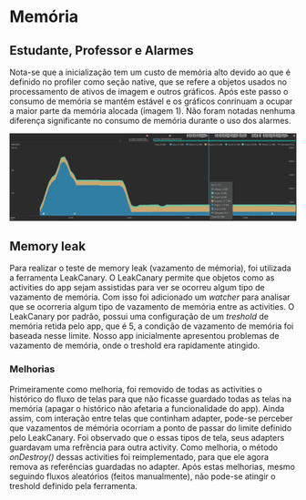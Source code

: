# Memória

## Estudante, Professor e Alarmes

Nota-se que a inicialização tem um custo de memória alto devido ao que é definido no profiler como seção native,
que se refere a objetos usados no processamento de ativos de imagem e outros gráficos. Após este passo
o consumo de memória se mantém estável e os gráficos conrinuam a ocupar a maior parte da memória alocada (imagem 1).
Não foram notadas nenhuma diferença significante no consumo de memória durante o uso dos alarmes.

![Image](/attachments/memory.png)

## Memory leak

Para realizar o teste de memory leak (vazamento de mémoria), foi utilizada a ferramenta LeakCanary. O LeakCanary 
permite que objetos como as activities do app sejam assistidas para ver se ocorreu algum tipo de vazamento de memória.
Com isso foi adicionado um _watcher_ para analisar que se ocorreria algum tipo de vazamento de memória entre as activities.
O LeakCanary por padrão, possui uma configuração de um _treshold_ de memória retida pelo app, que é 5, a condição de 
vazamento de memória foi baseada nesse limite. Nosso app inicialmente apresentou problemas de vazamento de memória, onde 
o treshold era rapidamente atingido.

### Melhorias

Primeiramente como melhoria, foi removido de todas as activities o histórico do fluxo de telas para que não ficasse guardado
todas as telas na memória (apagar o histórico não afetaria a funcionalidade do app). Ainda assim, com interação entre telas que 
continham adapter, pode-se perceber que vazamentos de mémória ocorriam a ponto de passar do limite definido pelo LeakCanary. Foi observado que o essas tipos de tela, seus adapters guardavam uma refrência para outra activity. Como melhoria, o método _onDestroy()_ dessas activities foi reimplementado, para que ele agora remova as referências guardadas no adapter. Após estas melhorias, mesmo seguindo fluxos aleatórios (feitos manualmente), não pode-se atingir o treshold definido pela ferramenta.